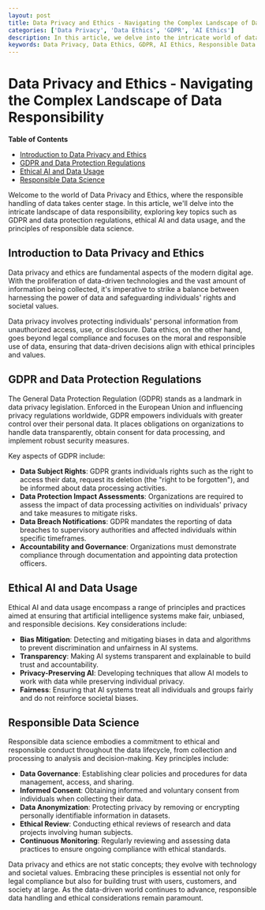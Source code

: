 ```yaml
---
layout: post
title: Data Privacy and Ethics - Navigating the Complex Landscape of Data Responsibility
categories: ['Data Privacy', 'Data Ethics', 'GDPR', 'AI Ethics']
description: In this article, we delve into the intricate world of data privacy and ethics, exploring topics such as GDPR and data protection regulations, ethical AI and data usage, and responsible data science.
keywords: Data Privacy, Data Ethics, GDPR, AI Ethics, Responsible Data Science
---
```

# Data Privacy and Ethics - Navigating the Complex Landscape of Data Responsibility

**Table of Contents**

- [Introduction to Data Privacy and Ethics](#introduction-to-data-privacy-and-ethics)
- [GDPR and Data Protection Regulations](#gdpr-and-data-protection-regulations)
- [Ethical AI and Data Usage](#ethical-ai-and-data-usage)
- [Responsible Data Science](#responsible-data-science)

Welcome to the world of Data Privacy and Ethics, where the responsible handling of data takes center stage. In this article, we'll delve into the intricate landscape of data responsibility, exploring key topics such as GDPR and data protection regulations, ethical AI and data usage, and the principles of responsible data science.

## Introduction to Data Privacy and Ethics

Data privacy and ethics are fundamental aspects of the modern digital age. With the proliferation of data-driven technologies and the vast amount of information being collected, it's imperative to strike a balance between harnessing the power of data and safeguarding individuals' rights and societal values.

Data privacy involves protecting individuals' personal information from unauthorized access, use, or disclosure. Data ethics, on the other hand, goes beyond legal compliance and focuses on the moral and responsible use of data, ensuring that data-driven decisions align with ethical principles and values.

## GDPR and Data Protection Regulations

The General Data Protection Regulation (GDPR) stands as a landmark in data privacy legislation. Enforced in the European Union and influencing privacy regulations worldwide, GDPR empowers individuals with greater control over their personal data. It places obligations on organizations to handle data transparently, obtain consent for data processing, and implement robust security measures.

Key aspects of GDPR include:

- **Data Subject Rights**: GDPR grants individuals rights such as the right to access their data, request its deletion (the "right to be forgotten"), and be informed about data processing activities.
- **Data Protection Impact Assessments**: Organizations are required to assess the impact of data processing activities on individuals' privacy and take measures to mitigate risks.
- **Data Breach Notifications**: GDPR mandates the reporting of data breaches to supervisory authorities and affected individuals within specific timeframes.
- **Accountability and Governance**: Organizations must demonstrate compliance through documentation and appointing data protection officers.

## Ethical AI and Data Usage

Ethical AI and data usage encompass a range of principles and practices aimed at ensuring that artificial intelligence systems make fair, unbiased, and responsible decisions. Key considerations include:

- **Bias Mitigation**: Detecting and mitigating biases in data and algorithms to prevent discrimination and unfairness in AI systems.
- **Transparency**: Making AI systems transparent and explainable to build trust and accountability.
- **Privacy-Preserving AI**: Developing techniques that allow AI models to work with data while preserving individual privacy.
- **Fairness**: Ensuring that AI systems treat all individuals and groups fairly and do not reinforce societal biases.

## Responsible Data Science

Responsible data science embodies a commitment to ethical and responsible conduct throughout the data lifecycle, from collection and processing to analysis and decision-making. Key principles include:

- **Data Governance**: Establishing clear policies and procedures for data management, access, and sharing.
- **Informed Consent**: Obtaining informed and voluntary consent from individuals when collecting their data.
- **Data Anonymization**: Protecting privacy by removing or encrypting personally identifiable information in datasets.
- **Ethical Review**: Conducting ethical reviews of research and data projects involving human subjects.
- **Continuous Monitoring**: Regularly reviewing and assessing data practices to ensure ongoing compliance with ethical standards.

Data privacy and ethics are not static concepts; they evolve with technology and societal values. Embracing these principles is essential not only for legal compliance but also for building trust with users, customers, and society at large. As the data-driven world continues to advance, responsible data handling and ethical considerations remain paramount.

